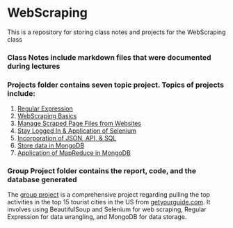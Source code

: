 # WebScraping
This is a repository for storing class notes and projects for the WebScraping class
### Class Notes include markdown files that were documented during lectures
### Projects folder contains seven topic project. Topics of projects include:
1. [Regular Expression](https://github.com/SkyishRooster/WebScraping-BeautifulSoup-Selenium-MongoDB/blob/c374fa553a202032dbac0776c237bad5380c8e40/Projects/01_RegEx_Practice.md)
2. [WebScraping Basics](https://github.com/SkyishRooster/WebScraping-BeautifulSoup-Selenium-MongoDB/blob/c374fa553a202032dbac0776c237bad5380c8e40/Projects/02_WebScraping_Basic-US_News.ipynb)
3. [Manage Scraped Page Files from Websites](https://github.com/SkyishRooster/WebScraping-BeautifulSoup-Selenium-MongoDB/blob/c374fa553a202032dbac0776c237bad5380c8e40/Projects/03_Store_Page_Files_from_Websites.ipynb)
4. [Stay Logged In & Application of Selenium](https://github.com/SkyishRooster/WebScraping-BeautifulSoup-Selenium-MongoDB/blob/c374fa553a202032dbac0776c237bad5380c8e40/Projects/04_Stay_Login_%26_Selenium.ipynb)
5. [Incorporation of JSON, API, & SQL](https://github.com/SkyishRooster/WebScraping-BeautifulSoup-Selenium-MongoDB/blob/c374fa553a202032dbac0776c237bad5380c8e40/Projects/05_API_JSON_SQL.ipynb)
6. [Store data in MongoDB](https://github.com/SkyishRooster/WebScraping-BeautifulSoup-Selenium-MongoDB/blob/c374fa553a202032dbac0776c237bad5380c8e40/Projects/06_MongoDB.ipynb)
7. [Application of MapReduce in MongoDB](https://github.com/SkyishRooster/WebScraping-BeautifulSoup-Selenium-MongoDB/blob/c374fa553a202032dbac0776c237bad5380c8e40/Projects/07_MapReduce.ipynb)
### Group Project folder contains the report, code, and the database generated
The [group project](https://github.com/SkyishRooster/WebScraping-BeautifulSoup-Selenium-MongoDB/blob/c374fa553a202032dbac0776c237bad5380c8e40/Group%20Projects/Code.ipynb) is a comprehensive project regarding pulling the top activities in the top 15 tourist cities in the US from [getyourguide.com](https://www.getyourguide.com). It involves using BeautifulSoup and Selenium for web scraping, Regular Expression for data wrangling, and MongoDB for data storage.
